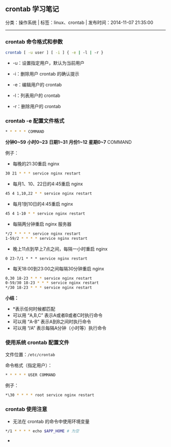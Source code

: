 ## crontab 学习笔记

分类：操作系统 | 标签：linux、crontab | 发布时间：2014-11-07 21:35:00

___

### crontab 命令格式和参数

```bash
crontab [ -u user ] [ -i ] { -e | -l | -r }
```

* -u：设置指定用户，默认为当前用户

* -i：删除用户 crontab 的确认提示

* -e：编辑用户的 crontab
* -l：列表用户的 crontab
* -r：删除用户的 crontab

### crontab -e 配置文件格式

```bash
* * * * * COMMAND
```

**分钟0~59** **小时0~23** **日期1~31** **月份1~12** **星期0~7** COMMAND

例子：

* 每晚的21:30重启 nginx
```bash
30 21 * * * service nginx restart
```

* 每月1、10、22日的4:45重启 nginx
```bash
45 4 1,10,22 * * service nginx restart
```

* 每月1到10日的4:45重启 nginx
```bash
45 4 1-10 * * service nginx restart
```

* 每隔两分钟重启 nginx 服务器
```bash
*/2 * * * * service nginx restart
1-59/2 * * * * service nginx restart
```

* 晚上11点到早上7点之间，每隔一小时重启 nginx
```
0 23-7/1 * * * service nginx restart
```

* 每天18:00到23:00之间每隔30分钟重启 nginx
```bash
0,30 18-23 * * * service nginx restart
0-59/30 18-23 * * * service nginx restart
*/30 18-23 * * * service nginx restart
```

**小结：**
* \*表示任何时候都匹配
* 可以用 “A,B,C” 表示A或者B或者C时执行命令
* 可以用 “A-B” 表示A到B之间时执行命令
* 可以用 “/A” 表示每隔A分钟（小时等）执行命令

### 使用系统 crontab 配置文件

文件位置：`/etc/crontab`

命令格式（指定用户）：
```bash
* * * * * USER COMMAND
```

例子：
```bash
*\30 * * * * root service nginx restart
```

### crontab 使用注意

* 无法在 crontab 的命令中使用环境变量
```bash
*/1 * * * * echo $APP_HOME # 为空
```
* 
